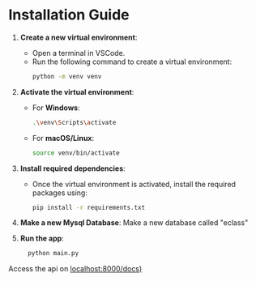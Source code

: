 # Installation Guide

1. **Create a new virtual environment**:
   - Open a terminal in VSCode.
   - Run the following command to create a virtual environment:
     ```bash
     python -m venv venv
     ```

2. **Activate the virtual environment**:
   - For **Windows**:
     ```bash
     .\venv\Scripts\activate
     ```
   - For **macOS/Linux**:
     ```bash
     source venv/bin/activate
     ```

3. **Install required dependencies**:
   - Once the virtual environment is activated, install the required packages using:
     ```bash
     pip install -r requirements.txt
     ```
4. **Make a new Mysql Database**:
     Make a new database called "eclass"

5. **Run the app**:
   ```bash
     python main.py
   ```

Access the api on [localhost:8000/docs)](http://localhost:8000/docs)
